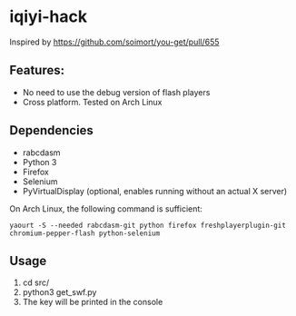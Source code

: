 # iqiyi-hack

Inspired by https://github.com/soimort/you-get/pull/655

## Features:
* No need to use the debug version of flash players
* Cross platform. Tested on Arch Linux

## Dependencies
* rabcdasm
* Python 3
* Firefox
* Selenium
* PyVirtualDisplay (optional, enables running without an actual X server)

On Arch Linux, the following command is sufficient:
```
yaourt -S --needed rabcdasm-git python firefox freshplayerplugin-git chromium-pepper-flash python-selenium
```

## Usage
1. cd src/
2. python3 get\_swf.py
3. The key will be printed in the console

